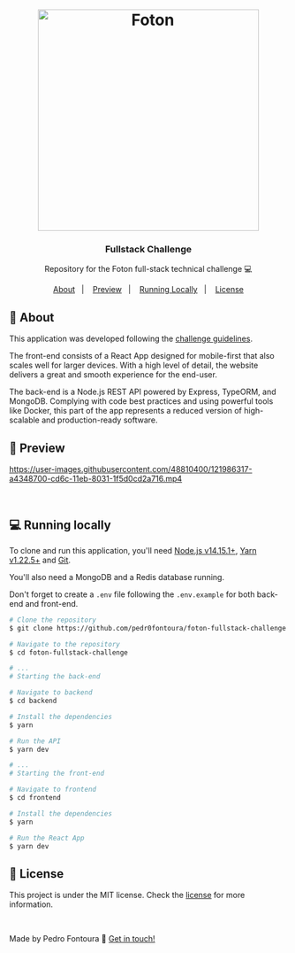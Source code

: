 <h1 align="center">
  <a href="https://fotontech.io/">
    <img alt="Foton" src="https://i.imgur.com/9uFU5Np.png" width="400px" />
  </a>
</h1>

<h3 align="center">
  Fullstack Challenge
</h3>

<p align="center">Repository for the Foton full-stack technical challenge 💻</p>

<p align="center">
  <a href="#-about">About</a>&nbsp;&nbsp;&nbsp;|&nbsp;&nbsp;&nbsp;
  <a href="#-preview">Preview</a>&nbsp;&nbsp;&nbsp;|&nbsp;&nbsp;&nbsp;
  <a href="#-running-locally">Running Locally</a>&nbsp;&nbsp;&nbsp;|&nbsp;&nbsp;&nbsp;
  <a href="#memo-license">License</a>
</p>

## 💬 About

This application was developed following the [challenge guidelines](https://github.com/FotonTech/fullstack-challenge).

The front-end consists of a React App designed for mobile-first that also scales well for larger devices. With a high level of detail, the website delivers a great and smooth experience for the end-user.

The back-end is a Node.js REST API powered by Express, TypeORM, and MongoDB. Complying with code best practices and using powerful tools like Docker, this part of the app represents a reduced version of high-scalable and production-ready software.

## 📱 Preview

https://user-images.githubusercontent.com/48810400/121986317-a4348700-cd6c-11eb-8031-1f5d0cd2a716.mp4

<br />

## 💻 Running locally

To clone and run this application, you'll need [Node.js v14.15.1+](https://nodejs.org/en/), [Yarn v1.22.5+](https://yarnpkg.com/) and [Git](https://git-scm.com/).

You'll also need a MongoDB and a Redis database running.

Don't forget to create a `.env` file following the `.env.example` for both back-end and front-end.

```bash
# Clone the repository
$ git clone https://github.com/pedr0fontoura/foton-fullstack-challenge.git

# Navigate to the repository
$ cd foton-fullstack-challenge

# ...
# Starting the back-end

# Navigate to backend
$ cd backend

# Install the dependencies
$ yarn

# Run the API
$ yarn dev

# ... 
# Starting the front-end

# Navigate to frontend
$ cd frontend

# Install the dependencies
$ yarn

# Run the React App
$ yarn dev
```


## :memo: License

This project is under the MIT license. Check the [license](https://github.com/pedr0fontoura/foton-fullstack-challenge/blob/master/LICENSE) for more information.

<br />

Made by Pedro Fontoura :wave: [Get in touch!](https://twitter.com/pedr0fontoura)
